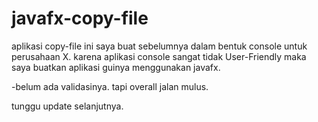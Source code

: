# javafx-copy-file
aplikasi copy-file ini saya buat sebelumnya dalam bentuk console untuk perusahaan X.
karena aplikasi console sangat tidak User-Friendly maka saya buatkan aplikasi guinya menggunakan javafx.

-belum ada validasinya. tapi overall jalan mulus.

tunggu update selanjutnya.
